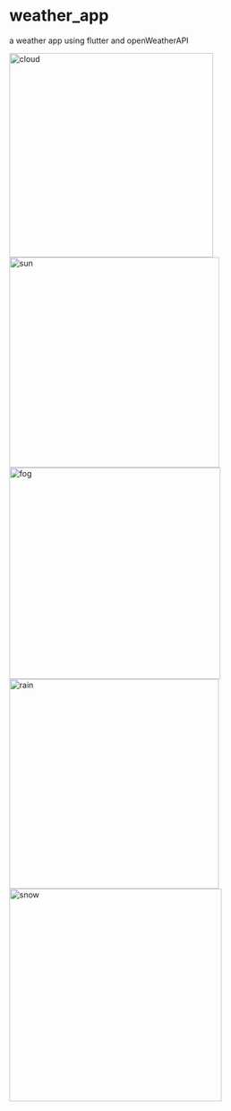 # weather_app
 a weather app using flutter and openWeatherAPI

<img width="364" alt="cloud" src="https://github.com/user-attachments/assets/eae69f09-3dfd-4336-8725-b9050c713ce7">
<img width="375" alt="sun" src="https://github.com/user-attachments/assets/252a6704-1bc3-4192-af73-3edaf95c2be5">
<img width="377" alt="fog" src="https://github.com/user-attachments/assets/4792993a-4ddd-4a50-a4af-c39e68da84e9">
<img width="374" alt="rain" src="https://github.com/user-attachments/assets/0a0af98e-6384-4696-9950-d4ada7758cec">
<img width="379" alt="snow" src="https://github.com/user-attachments/assets/6a8d025c-75de-4a3f-a51c-18c53b4eb583">
